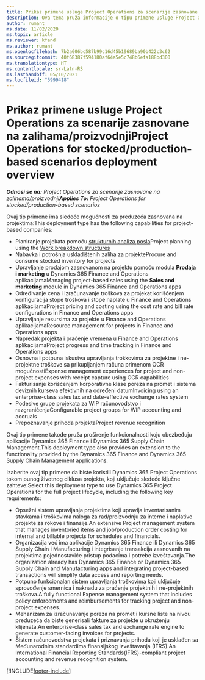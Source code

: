 ```yaml
---
title: Prikaz primene usluge Project Operations za scenarije zasnovane na zalihama/proizvodnji
description: Ova tema pruža informacije o tipu primene usluge Project Operations za scenarije zasnovane na zalihama/proizvodnji.
author: rumant
ms.date: 11/02/2020
ms.topic: article
ms.reviewer: kfend
ms.author: rumant
ms.openlocfilehash: 7b2a606bc587b99c16d45b19689ba90b422c3c62
ms.sourcegitcommit: 40f68387f594180af64a5e5c748b6efa188bd300
ms.translationtype: HT
ms.contentlocale: sr-Latn-RS
ms.lasthandoff: 05/10/2021
ms.locfileid: "5999418"
---
```

# <a name="project-operations-for-stockedproduction-based-scenarios-deployment-overview"></a><span data-ttu-id="f593e-103">Prikaz primene usluge Project Operations za scenarije zasnovane na zalihama/proizvodnji</span><span class="sxs-lookup"><span data-stu-id="f593e-103">Project Operations for stocked/production-based scenarios deployment overview</span></span>

<span data-ttu-id="f593e-104">_**Odnosi se na:** Project Operations za scenarije zasnovane na zalihama/proizvodnji_</span><span class="sxs-lookup"><span data-stu-id="f593e-104">_**Applies To:** Project Operations for stocked/production-based scenarios_</span></span>


<span data-ttu-id="f593e-105">Ovaj tip primene ima sledeće mogućnosti za preduzeća zasnovana na projektima:</span><span class="sxs-lookup"><span data-stu-id="f593e-105">This deployment type has the following capabilities for project-based companies:</span></span>

- <span data-ttu-id="f593e-106">Planiranje projekata pomoću [strukturnih analiza posla](work-breakdown-structures.md)</span><span class="sxs-lookup"><span data-stu-id="f593e-106">Project planning using the [Work breakdown structures](work-breakdown-structures.md)</span></span>
- <span data-ttu-id="f593e-107">Nabavka i potrošnja uskladištenih zaliha za projekte</span><span class="sxs-lookup"><span data-stu-id="f593e-107">Procure and consume stocked inventory for projects</span></span>
- <span data-ttu-id="f593e-108">Upravljanje prodajom zasnovanom na projektu pomoću modula **Prodaja i marketing** u Dynamics 365 Finance and Operations aplikacijama</span><span class="sxs-lookup"><span data-stu-id="f593e-108">Managing project-based sales using the **Sales and marketing** module in Dynamics 365 Finance and Operations apps</span></span>
- <span data-ttu-id="f593e-109">Određivanje cena i izračunavanje troškova za projekat korišćenjem konfiguracija stope troškova i stope naplate u Finance and Operations aplikacijama</span><span class="sxs-lookup"><span data-stu-id="f593e-109">Project pricing and costing using the cost rate and bill rate configurations in Finance and Operations apps</span></span>
- <span data-ttu-id="f593e-110">Upravljanje resursima za projekte u Finance and Operations aplikacijama</span><span class="sxs-lookup"><span data-stu-id="f593e-110">Resource management for projects in Finance and Operations apps</span></span>
- <span data-ttu-id="f593e-111">Napredak projekta i praćenje vremena u Finance and Operations aplikacijama</span><span class="sxs-lookup"><span data-stu-id="f593e-111">Project progress and time tracking in Finance and Operations apps</span></span>
- <span data-ttu-id="f593e-112">Osnovna i potpuna iskustva upravljanja troškovima za projektne i ne-projektne troškove sa prikupljanjem računa primenom OCR mogućnosti</span><span class="sxs-lookup"><span data-stu-id="f593e-112">Expense management experiences for project and non-project expenses with receipt capture using OCR capabilities</span></span>
- <span data-ttu-id="f593e-113">Fakturisanje korišćenjem korporativne klase poreza na promet i sistema deviznih kurseva efektivnih na određeni datum</span><span class="sxs-lookup"><span data-stu-id="f593e-113">Invoicing using an enterprise-class sales tax and date-effective exchange rates system</span></span>
- <span data-ttu-id="f593e-114">Podesive grupe projekata za WIP računovodstvo i razgraničenja</span><span class="sxs-lookup"><span data-stu-id="f593e-114">Configurable project groups for WIP accounting and accruals</span></span>
- <span data-ttu-id="f593e-115">Prepoznavanje prihoda projekta</span><span class="sxs-lookup"><span data-stu-id="f593e-115">Project revenue recognition</span></span>

<span data-ttu-id="f593e-116">Ovaj tip primene takođe pruža proširenje funkcionalnosti koju obezbeđuju aplikacije Dynamics 365 Finance i Dynamics 365 Supply Chain Management.</span><span class="sxs-lookup"><span data-stu-id="f593e-116">This deployment type also provides an extension to the functionality provided by the Dynamics 365 Finance and Dynamics 365 Supply Chain Management applications.</span></span>

<span data-ttu-id="f593e-117">Izaberite ovaj tip primene da biste koristili Dynamics 365 Project Operations tokom punog životnog ciklusa projekta, koji uključuje sledeće ključne zahteve:</span><span class="sxs-lookup"><span data-stu-id="f593e-117">Select this deployment type to use Dynamics 365 Project Operations for the full project lifecycle, including the following key requirements:</span></span>

- <span data-ttu-id="f593e-118">Opsežni sistem upravljanja projektima koji upravlja inventarisanim stavkama i troškovima naloga za rad/proizvodnju za interne i naplative projekte za rokove i finansije.</span><span class="sxs-lookup"><span data-stu-id="f593e-118">An extensive Project management system that manages inventoried items and job/production order costing for internal and billable projects for schedules and financials.</span></span>
- <span data-ttu-id="f593e-119">Organizacija već ima aplikacije Dynamics 365 Finance ili Dynamics 365 Supply Chain i Manufacturing i integrisanje transakcija zasnovanih na projektima pojednostaviće pristup podacima i potrebe izveštavanja.</span><span class="sxs-lookup"><span data-stu-id="f593e-119">The organization already has Dynamics 365 Finance or Dynamics 365 Supply Chain and Manufacturing apps and integrating project-based transactions will simplify data access and reporting needs.</span></span>
- <span data-ttu-id="f593e-120">Potpuno funkcionalan sistem upravljanja troškovima koji uključuje sprovođenje smernica i naknadu za praćenje projektnih i ne-projektnih troškova.</span><span class="sxs-lookup"><span data-stu-id="f593e-120">A fully functional Expense management system that includes policy enforcements and reimbursements for tracking project and non-project expenses.</span></span>
- <span data-ttu-id="f593e-121">Mehanizam za izračunavanje poreza na promet i kursne liste na nivou preduzeća da biste generisali fakture za projekte u okruženju klijenata.</span><span class="sxs-lookup"><span data-stu-id="f593e-121">An enterprise-class sales tax and exchange rate engine to generate customer-facing invoices for projects.</span></span>
- <span data-ttu-id="f593e-122">Sistem računovodstva projekata i priznavanja prihoda koji je usklađen sa Međunarodnim standardima finansijskog izveštavanja (IFRS).</span><span class="sxs-lookup"><span data-stu-id="f593e-122">An International Financial Reporting Standards(IFRS)-compliant project accounting and revenue recognition system.</span></span>



[!INCLUDE[footer-include](../includes/footer-banner.md)]